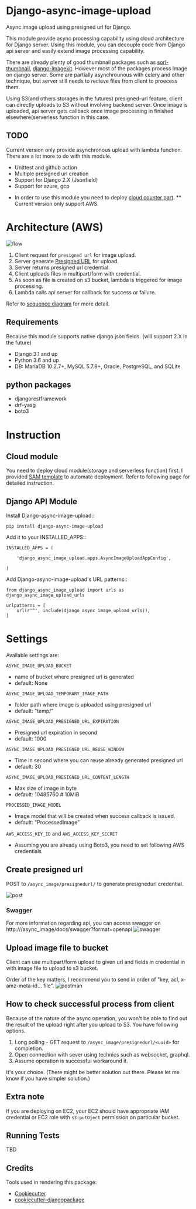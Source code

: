 # Django-async-image-upload

Async image upload using presigned url for Django.

This module provide async processing capability using cloud architecture for Django server. 
Using this module, you can decouple code from Django api server and easily extend image processing capability.

There are already plenty of good thumbnail packages such as [sorl-thumbnail](https://github.com/jazzband/sorl-thumbnail), 
[django-imagekit](https://github.com/matthewwithanm/django-imagekit).
However most of the packages process image on django server. Some are partially asynchrounous with celery and other technique, but server still needs to recieve files from client to proecess them.

Using S3(and others storages in the futures) presigned-url feature, client can directly uploads to S3 without involving backend server.
Once image is uploaded, api server gets callback once image processing in finished elsewhere(serverless function in this case.

## TODO
Current version only provide asynchronous upload with lambda function. There are a lot more to do with this module.
- Unittest and github action 
- Multiple presigned url creation 
- Support for Django 2.X (Jsonfield)
- Support for azure, gcp

* In order to use this module you need to deploy [cloud counter part](https://github.com/kokospapa8/cloud-async-image-upload).
** Current version only support AWS. 

# Architecture (AWS)
![flow](resources/flow.png)

1. Client request for `presigned url` for image upload.
2. Server generate [Presigned URL](https://docs.aws.amazon.com/AmazonS3/latest/userguide/PresignedUrlUploadObject.html) for upload. 
3. Server returns presigned url credential. 
4. Client uploads files in multipart/form with credential.
5. As soon as file is created on s3 bucket, lambda is triggered for image processing.
6. Lambda calls api server for callback for success or failure.

Refer to [sequence diagram](resources/sd.png) for more detail.

## Requirements
Because this module supports native django json fields. (will support 2.X in the future)
- Django 3.1 and up
- Python 3.6 and up
- DB: MariaDB 10.2.7+, MySQL 5.7.8+, Oracle, PostgreSQL, and SQLite

## python packages
- djangorestframework
- drf-yasg
- boto3


# Instruction 
## Cloud module
You need to deploy cloud module(storage and serverless function) first. 
I provided [SAM template](https://github.com/kokospapa8/django-async-image-upload) to automate deployment. 
Refer to following page for detailed instruction.

## Django API Module

Install Django-async-image-upload::

    pip install django-async-image-upload


Add it to your INSTALLED_APPS::

    INSTALLED_APPS = (

        'django_async_image_upload.apps.AsyncImageUploadAppConfig',

    )


Add Django-async-image-upload's URL patterns::

    from django_async_image_upload import urls as django_async_image_upload_urls
    
    urlpatterns = [
        url(r'^', include(django_async_image_upload_urls)),
    ]
    


# Settings
Available settings are:

`ASYNC_IMAGE_UPLOAD_BUCKET` 
- name of bucket where presigned url is generated
- default: None

`ASYNC_IMAGE_UPLOAD_TEMPORARY_IMAGE_PATH`
- folder path where image is uploaded using presigned url
- default: "temp/" 

`ASYNC_IMAGE_UPLOAD_PRESIGNED_URL_EXPIRATION`
- Presigned url expiration in second
- default: 1000

`ASYNC_IMAGE_UPLOAD_PRESIGNED_URL_REUSE_WINDOW`
- Time in second where you can reuse already generated presigned url 
- default: 30

`ASYNC_IMAGE_UPLOAD_PRESIGNED_URL_CONTENT_LENGTH`
- Max size of image in byte
- default: 10485760 # 10MiB

`PROCESSED_IMAGE_MODEL` 
- Image model that will be created when success callback is issued.  
- default: "ProcessedImage"

`AWS_ACCESS_KEY_ID` and `AWS_ACCESS_KEY_SECRET`
- Assuming you are already using Boto3, you need to set following AWS credentials



## Create presigned url 
POST to `/async_image/presignedurl/` to generate presignedurl credential.

![post](resources/sample_response.png)

### Swagger
For more information regarding api, you can access swagger on http://<host>/async_image/docs/swagger?format=openapi
![swagger](resources/swagger.png)

## Upload image file to bucket
Client can use multipart/form upload to given url and fields in credential in with image file to upload to s3 bucket.

Order of the key matters, I recommend you to send in order of "key, acl, x-amz-meta-id... file".
![postman](resources/postman.png)


## How to check successful process from client 
Because of the nature of the async operation, you won't be able to find out the result of the upload right after you upload to S3.
You have following options.

1. Long polling - GET request to `/async_image/presignedurl/<uuid>` for completion. 
2. Open connection with sever using technics such as websocket, graphql.
3. Assume operation is successful workaround it.

It's your choice. (There might be better solution out there. Please let me know if you have simpler solution.)


## Extra note
If you are deploying on EC2, your EC2 should have appropriate IAM credential or EC2 role with `s3:putOject` permission on particular bucket.


## Running Tests
TBD


## Credits
Tools used in rendering this package:

*  [Cookiecutter](https://github.com/cookiecutter/cookiecutter)
*  [cookiecutter-djangopackage](https://github.com/pydanny/cookiecutter-djangopackage)
